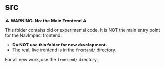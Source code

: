 # src

⚠️ **WARNING: Not the Main Frontend** ⚠️

This folder contains old or experimental code. It is NOT the main entry point for the NavImpact frontend.

- **Do NOT use this folder for new development.**
- The real, live frontend is in the `frontend/` directory.

For all new work, use the `frontend/` directory. 